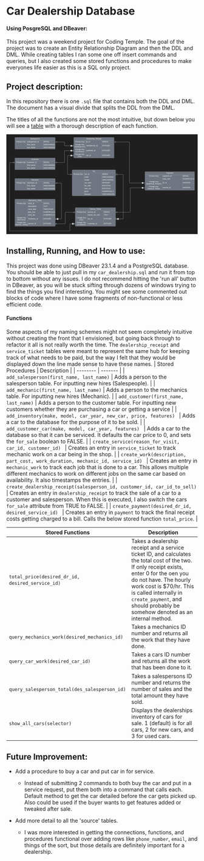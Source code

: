 # Car Dealership Database
#### Using PosgreSQL and DBeaver:

This project was a weekend project for Coding Temple.  The goal of the project was to create an Entity Relationship Diagram and then the DDL and DML.  While creating tables I ran some one off insert commands and queries, but I also created some stored functions and procedures to make everyones life easier as this is a SQL only project.

## Project description:
In this repository there is one `.sql` file that contains both the DDL and DML.  The document has a visual divide that splits the DDL from the DML.  

The titles of all the functions are not the most intuitive, but down below you will see a [table](#functions) with a thorough description of each function.

!['ERD'](Car_Dealership.png)

## Installing, Running, and How to use:
This project was done using DBeaver 23.1.4 and a PostgreSQL database.  You should be able to just pull in my `car_dealership.sql` and run it from top to bottom without any issues.  I do not recommend hitting the 'run all' button in DBeaver, as you will be stuck sifting through dozens of windows trying to find the things you find interesting.  You might see some commented out blocks of code where I have some fragments of non-functional or less efficient code.

#### Functions
Some aspects of my naming schemes might not seem completely intuitive without creating the front that I envisioned, but going back through to refactor it all is not really worth the time.  The `dealership_receipt` and `service_ticket` tables were meant to represent the same hub for keeping track of what needs to be paid, but the way I felt that they would be displayed down the line made sense to have these names.
| Stored Procedures | Description |
| -------- | ------- |
| `add_salesperson(first_name, last_name)` | Adds a person to the salesperson table.  For inputting new hires (Salespeople). |
| `add_mechanic(first_name, last_name)` | Adds a person to the mechanics table. For inputting new hires (Mechanic). |
| `add_customer(first_name, last_name)` | Adds a person to the customer table.  For inputting new customers whether they are purchasing a car or getting a service |
| `add_inventory(make, model, car_year, new_car, price, features) ` | Adds a car to the database for the purpose of it to be sold. |
| `add_customer_car(make, model, car_year, features) ` | Adds a car to the database so that it can be serviced.  It defaults the car price to 0, and sets the `for_sale` boolean to FALSE. |
| `create_service(reason_for_visit, car_id, customer_id) ` | Creates an entry in `service_ticket` to track mechanic work on a car being in the shop. |
| `create_work(description, part_cost, work_duration, mechanic_id, service_id) ` | Creates an entry in `mechanic_work` to track each job that is done to a car. This allows multiple different mechanics to work on different jobs on the same car based on availability.  It also timestamps the entries. |
| `create_dealership_receipt(salesperson_id, customer_id, car_id_to_sell) ` | Creates an entry in `dealership_receipt` to track the sale of a car to a customer and salesperson. When this is executed, I also switch the cars `for_sale` attribute from TRUE to FALSE. |
| `create_payment(desired_dr_id, desired_service_id) ` | Creates an entry in `payment` to track the final receipt costs getting charged to a bill.  Calls the below stored function `total_price`. |



| Stored Functions | Description |
| -------- | ------- |
| `total_price(desired_dr_id, desired_service_id)` | Takes a dealership receipt and a service ticket ID, and calculates the total cost of the two.  If only receipt exists, enter 0 for the oen you do not have.  The hourly work cost is $70/hr.  This is called internally in `create_payment`, and should probably be somehow denoted as an internal method. |
| `query_mechanics_work(desired_mechanics_id)` | Takes a mechanics ID number and returns all the work that they have done. |
| `query_car_work(desired_car_id)` | Takes a cars ID number and returns all the work that has been done to it. |
| `query_salesperson_total(des_salesperson_id)` | Takes a salespersons ID number and returns the number of sales and the total amount they have sold. |
| `show_all_cars(selector)` | Displays the dealerships inventory of cars for sale.  1 (default) is for all cars, 2 for new cars, and 3 for used cars. |



## Future Improvement:
- Add a procedure to buy a car and put car in for service.
    - Instead of submitting 2 commands to both buy the car and put in a service request, put them both into a command that calls each.  Default method to get the car detailed before the car gets picked up.  Also could be used if the buyer wants to get features added or tweaked after sale.

- Add more detail to all the 'source' tables.
    - I was more interested in getting the connections, functions, and procedures functional over adding rows like `phone_number`, `email`, and things of the sort, but those details are definitely important for a dealership.


